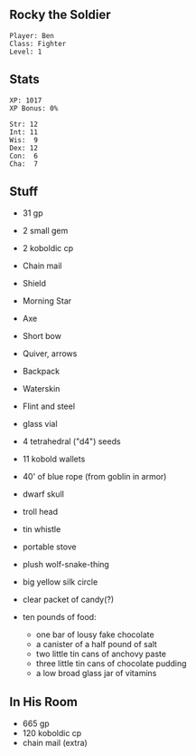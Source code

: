 
## Rocky the Soldier

    Player: Ben
    Class: Fighter
    Level: 1

## Stats

    XP: 1017
    XP Bonus: 0%

    Str: 12
    Int: 11
    Wis:  9
    Dex: 12
    Con:  6
    Cha:  7

## Stuff

* 31 gp
* 2 small gem
* 2 koboldic cp
* Chain mail
* Shield
* Morning Star
* Axe
* Short bow
* Quiver, arrows
* Backpack
* Waterskin
* Flint and steel
* glass vial
* 4 tetrahedral ("d4") seeds
* 11 kobold wallets
* 40' of blue rope (from goblin in armor)
* dwarf skull
* troll head
* tin whistle
* portable stove
* plush wolf-snake-thing
* big yellow silk circle
* clear packet of candy(?)

* ten pounds of food:
  * one bar of lousy fake chocolate
  * a canister of a half pound of salt
  * two little tin cans of anchovy paste
  * three little tin cans of chocolate pudding
  * a low broad glass jar of vitamins

## In His Room

* 665 gp
* 120 koboldic cp
* chain mail (extra)
